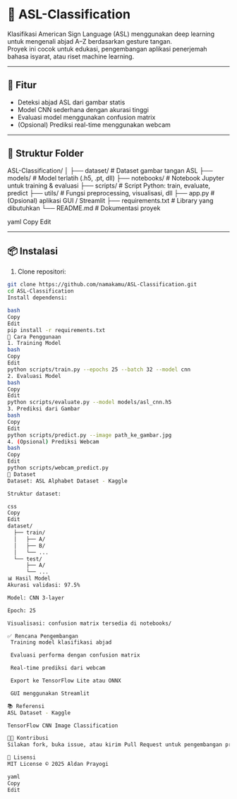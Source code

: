# 🧠 ASL-Classification

Klasifikasi American Sign Language (ASL) menggunakan deep learning untuk mengenali abjad A–Z berdasarkan gesture tangan.  
Proyek ini cocok untuk edukasi, pengembangan aplikasi penerjemah bahasa isyarat, atau riset machine learning.

---

## 🚀 Fitur

- Deteksi abjad ASL dari gambar statis
- Model CNN sederhana dengan akurasi tinggi
- Evaluasi model menggunakan confusion matrix
- (Opsional) Prediksi real-time menggunakan webcam

---

## 📁 Struktur Folder

ASL-Classification/
│
├── dataset/ # Dataset gambar tangan ASL
├── models/ # Model terlatih (.h5, .pt, dll)
├── notebooks/ # Notebook Jupyter untuk training & evaluasi
├── scripts/ # Script Python: train, evaluate, predict
├── utils/ # Fungsi preprocessing, visualisasi, dll
├── app.py # (Opsional) aplikasi GUI / Streamlit
├── requirements.txt # Library yang dibutuhkan
└── README.md # Dokumentasi proyek

yaml
Copy
Edit

---

## 📦 Instalasi

1. Clone repositori:

```bash
git clone https://github.com/namakamu/ASL-Classification.git
cd ASL-Classification
Install dependensi:

bash
Copy
Edit
pip install -r requirements.txt
🔧 Cara Penggunaan
1. Training Model
bash
Copy
Edit
python scripts/train.py --epochs 25 --batch 32 --model cnn
2. Evaluasi Model
bash
Copy
Edit
python scripts/evaluate.py --model models/asl_cnn.h5
3. Prediksi dari Gambar
bash
Copy
Edit
python scripts/predict.py --image path_ke_gambar.jpg
4. (Opsional) Prediksi Webcam
bash
Copy
Edit
python scripts/webcam_predict.py
🧪 Dataset
Dataset: ASL Alphabet Dataset - Kaggle

Struktur dataset:

css
Copy
Edit
dataset/
  ├── train/
  │   ├── A/
  │   ├── B/
  │   └── ...
  └── test/
      ├── A/
      └── ...
📊 Hasil Model
Akurasi validasi: 97.5%

Model: CNN 3-layer

Epoch: 25

Visualisasi: confusion matrix tersedia di notebooks/

✅ Rencana Pengembangan
 Training model klasifikasi abjad

 Evaluasi performa dengan confusion matrix

 Real-time prediksi dari webcam

 Export ke TensorFlow Lite atau ONNX

 GUI menggunakan Streamlit

📚 Referensi
ASL Dataset - Kaggle

TensorFlow CNN Image Classification

👨‍💻 Kontribusi
Silakan fork, buka issue, atau kirim Pull Request untuk pengembangan proyek ini lebih lanjut 🙌

📜 Lisensi
MIT License © 2025 Aldan Prayogi

yaml
Copy
Edit
